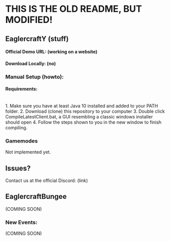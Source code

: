 # THIS IS THE OLD README, BUT MODIFIED!

## EaglercraftY (stuff)

#### Official Demo URL: (working on a website)

#### Download Locally: (no)

### Manual Setup (howto):
#### Requirements:
<br>
1. Make sure you have at least Java 10 installed and added to your PATH folder.
2. Download (clone) this repository to your computer
3. Double click CompileLatestClient.bat, a GUI resembling a classic windows installer should open
4. Follow the steps shown to you in the new window to finish compiling.

### Gamemodes
Not implemented yet.

## Issues?
Contact us at the official Discord: (link)

## EaglercraftBungee
(COMING SOON)

### New Events:
(COMING SOON)
